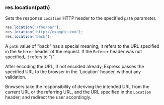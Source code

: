 <h3 id='res.location'>res.location(path)</h3>

Sets the response `Location` HTTP header to the specified `path` parameter.

```js
res.location('/foo/bar');
res.location('http://example.com');
res.location('back');
```

A `path` value of "back" has a special meaning, it refers to the URL specified in the `Referer` header of the request. If the `Referer` header was not specified, it refers to "/".

<div class='doc-box doc-warn' markdown="1">
After encoding the URL, if not encoded already, Express passes the specified URL to the browser in the `Location` header,
without any validation.

Browsers take the responsibility of deriving the intended URL from the current URL
or the referring URL, and the URL specified in the `Location` header; and redirect the user accordingly.
</div>
